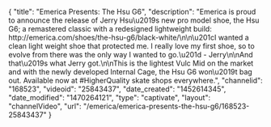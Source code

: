 {
    "title": "Emerica Presents: The Hsu G6",
    "description": "Emerica is proud to announce the release of Jerry Hsu\u2019s new pro model shoe, the Hsu G6; a remastered classic with a redesigned lightweight build: http:\/\/emerica.com\/shoes\/the-hsu-g6\/black-white\/\n\n\u201cI wanted a clean light weight shoe that protected me. I really love my first shoe, so to evolve from there was the only way I wanted to go.\u201d - Jerry\n\nAnd that\u2019s what Jerry got.\n\nThis is the lightest Vulc Mid on the market and with the newly developed Internal Cage, the Hsu G6 won\u2019t bag out. Available now at #HigherQuality skate shops everywhere.",
    "channelid": "168523",
    "videoid": "25843437",
    "date_created": "1452614345",
    "date_modified": "1470264121",
    "type": "captivate",
    "layout": "channelVideo",
    "url": "\/emerica\/emerica-presents-the-hsu-g6\/168523-25843437"
}